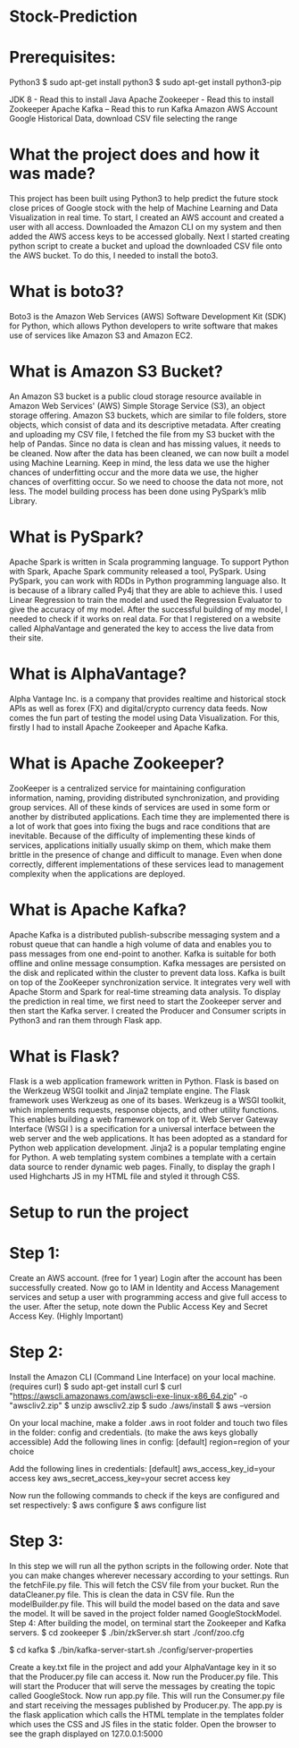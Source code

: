 # Stock-Prediction
# Prerequisites:
Python3
$ sudo apt-get install python3
$ sudo apt-get install python3-pip

JDK 8 - Read this to install Java
Apache Zookeeper - Read this to install Zookeeper
Apache Kafka – Read this to run Kafka
Amazon AWS Account
Google Historical Data, download CSV file selecting the range
# What the project does and how it was made?
This project has been built using Python3 to help predict the future stock close prices of Google stock with the help of Machine Learning and Data Visualization in real time.
To start, I created an AWS account and created a user with all access.
Downloaded the Amazon CLI on my system and then added the AWS access keys to be accessed globally.
Next I started creating python script to create a bucket and upload the downloaded CSV file onto the AWS bucket. To do this, I needed to install the boto3.
# What is boto3?
Boto3 is the Amazon Web Services (AWS) Software Development Kit (SDK) for Python, which allows Python developers to write software that makes use of services like Amazon S3 and Amazon EC2.
# What is Amazon S3 Bucket?
An Amazon S3 bucket is a public cloud storage resource available in Amazon Web Services' (AWS) Simple Storage Service (S3), an object storage offering. Amazon S3 buckets, which are similar to file folders, store objects, which consist of data and its descriptive metadata.
After creating and uploading my CSV file, I fetched the file from my S3 bucket with the help of Pandas.
Since no data is clean and has missing values, it needs to be cleaned.
Now after the data has been cleaned, we can now built a model using Machine Learning. Keep in mind, the less data we use the higher chances of underfitting occur and the more data we use, the higher chances of overfitting occur. So we need to choose the data not more, not less.
The model building process has been done using PySpark’s mlib Library.
# What is PySpark?
Apache Spark is written in Scala programming language. To support Python with Spark, Apache Spark community released a tool, PySpark. Using PySpark, you can work with RDDs in Python programming language also. It is because of a library called Py4j that they are able to achieve this.
I used Linear Regression to train the model and used the Regression Evaluator to give the accuracy of my model.
After the successful building of my model, I needed to check if it works on real data. For that I registered on a website called AlphaVantage and generated the key to access the live data from their site.
# What is AlphaVantage?
Alpha Vantage Inc. is a company that provides realtime and historical stock APIs as well as forex (FX) and digital/crypto currency data feeds.
Now comes the fun part of testing the model using Data Visualization.
For this, firstly I had to install Apache Zookeeper and Apache Kafka.
# What is Apache Zookeeper?
ZooKeeper is a centralized service for maintaining configuration information, naming, providing distributed synchronization, and providing group services. All of these kinds of services are used in some form or another by distributed applications. Each time they are implemented there is a lot of work that goes into fixing the bugs and race conditions that are inevitable. Because of the difficulty of implementing these kinds of services, applications initially usually skimp on them, which make them brittle in the presence of change and difficult to manage. Even when done correctly, different implementations of these services lead to management complexity when the applications are deployed.
# What is Apache Kafka?
Apache Kafka is a distributed publish-subscribe messaging system and a robust queue that can handle a high volume of data and enables you to pass messages from one end-point to another. Kafka is suitable for both offline and online message consumption. Kafka messages are persisted on the disk and replicated within the cluster to prevent data loss. Kafka is built on top of the ZooKeeper synchronization service. It integrates very well with Apache Storm and Spark for real-time streaming data analysis.
To display the prediction in real time, we first need to start the Zookeeper server and then start the Kafka server.
I created the Producer and Consumer scripts in Python3 and ran them through Flask app.
# What is Flask?
Flask is a web application framework written in Python. Flask is based on the Werkzeug WSGI toolkit and Jinja2 template engine. The Flask framework uses Werkzeug as one of its bases. Werkzeug is a WSGI toolkit, which implements requests, response objects, and other utility functions. This enables building a web framework on top of it. Web Server Gateway Interface (WSGI ) is a specification for a universal interface between the web server and the web applications. It has been adopted as a standard for Python web application development. Jinja2 is a popular templating engine for Python. A web templating system combines a template with a certain data source to render dynamic web pages.
Finally, to display the graph I used Highcharts JS in my HTML file and styled it through CSS.
# Setup to run the project
# Step 1:
Create an AWS account. (free for 1 year)
Login after the account has been successfully created.
Now go to IAM in Identity and Access Management services and setup a user with programming access and give full access to the user.
After the setup, note down the Public Access Key and Secret Access Key. (Highly Important)
# Step 2:
Install the Amazon CLI (Command Line Interface) on your local machine. (requires curl)
$ sudo apt-get install curl
$ curl "https://awscli.amazonaws.com/awscli-exe-linux-x86_64.zip" -o "awscliv2.zip"
$ unzip awscliv2.zip
$ sudo ./aws/install
$ aws –version

On your local machine, make a folder .aws in root folder and touch two files in the folder: config and credentials. (to make the aws keys globally accessible)
Add the following lines in config:
[default]
region=region of your choice

Add the following lines in credentials:
[default]
aws_access_key_id=your access key
aws_secret_access_key=your secret access key

Now run the following commands to check if the keys are configured and set respectively:
$ aws configure
$ aws configure list

# Step 3:
In this step we will run all the python scripts in the following order. Note that you can make changes wherever necessary according to your settings.
Run the fetchFile.py file. This will fetch the CSV file from your bucket.
Run the dataCleaner.py file. This is clean the data in CSV file.
Run the modelBuilder.py file. This will build the model based on the data and save the model. It will be saved in the project folder named GoogleStockModel.
Step 4:
After building the model, on terminal start the Zookeeper and Kafka servers.
$ cd zookeeper
$ ./bin/zkServer.sh start ./conf/zoo.cfg

$ cd kafka
$ ./bin/kafka-server-start.sh ./config/server-properties

Create a key.txt file in the project and add your AlphaVantage key in it so that the Producer.py file can access it.
Now run the Producer.py file. This will start the Producer that will serve the messages by creating the topic called GoogleStock.
Now run app.py file. This will run the Consumer.py file and start receiving the messages published by Producer.py.
The app.py is the flask application which calls the HTML template in the templates folder which uses the CSS and JS files in the static folder.
Open the browser to see the graph displayed on 127.0.0.1:5000

